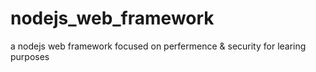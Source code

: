 # nodejs_web_framework
a nodejs web framework focused on perfermence &amp; security for learing purposes
